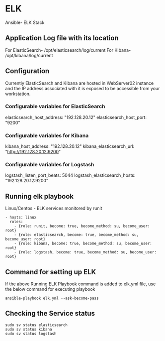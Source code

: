 # ELK
Ansible- ELK Stack

## Application Log file with its location

For ElasticSearch- /opt/elasticsearch/log/current
For Kibana- /opt/kibana/log/current

## Configuration

Currently ElasticSearch and Kibana are hosted in WebServer02 instance and the IP address associated with it is exposed to be accessible from your workstation.

### Configurable variables for ElasticSearch
elasticsearch_host_address: "192.128.20.12"
elasticsearch_host_port: "9200"

### Configurable variables for Kibana
kibana_host_address: "192.128.20.12"
kibana_elasticsearch_url: "http://192.128.20.12:9200"

### Configurable variables for Logstash
logstash_listen_port_beats: 5044
logstash_elasticsearch_hosts: "192.128.20.12:9200"

## Running elk playbook
Linux/Centos - ELK services monitored by runit
```
- hosts: linux
  roles:
    - {role: runit, become: true, become_method: su, become_user: root}
    - {role: elasticsearch, become: true, become_method: su, become_user: root}
    - {role: kibana, become: true, become_method: su, become_user: root}
    - {role: logstash, become: true, become_method: su, become_user: root}
```

## Command for setting up ELK
If the above Running ELK Playbook command is added to elk.yml file, use the below command for executing playbook
```
ansible-playbook elk.yml --ask-become-pass
```

## Checking the Service status
```
sudo sv status elasticsearch
sudo sv status kibana
sudo sv status logstash
```

